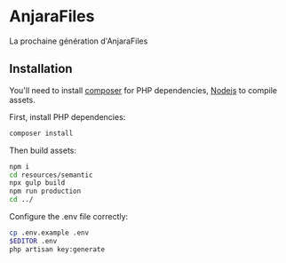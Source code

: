 # AnjaraFiles

La prochaine génération d'AnjaraFiles

## Installation

You'll need to install [composer](https://getcomposer.org) for PHP dependencies, [Nodejs](https://nodejs.org) to compile assets.

First, install PHP dependencies:
```bash
composer install
```

Then build assets:
```bash
npm i
cd resources/semantic
npx gulp build
npm run production
cd ../
```

Configure the .env file correctly:
```bash
cp .env.example .env
$EDITOR .env
php artisan key:generate
```
